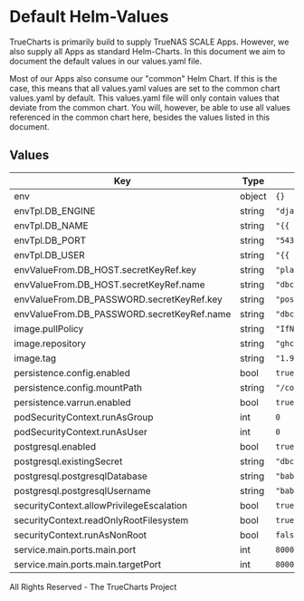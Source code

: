 # Default Helm-Values

TrueCharts is primarily build to supply TrueNAS SCALE Apps.
However, we also supply all Apps as standard Helm-Charts. In this document we aim to document the default values in our values.yaml file.

Most of our Apps also consume our "common" Helm Chart.
If this is the case, this means that all values.yaml values are set to the common chart values.yaml by default. This values.yaml file will only contain values that deviate from the common chart.
You will, however, be able to use all values referenced in the common chart here, besides the values listed in this document.

## Values

| Key | Type | Default | Description |
|-----|------|---------|-------------|
| env | object | `{}` |  |
| envTpl.DB_ENGINE | string | `"django.db.backends.postgresql"` |  |
| envTpl.DB_NAME | string | `"{{ .Values.postgresql.postgresqlDatabase }}"` |  |
| envTpl.DB_PORT | string | `"5432"` |  |
| envTpl.DB_USER | string | `"{{ .Values.postgresql.postgresqlUsername }}"` |  |
| envValueFrom.DB_HOST.secretKeyRef.key | string | `"plainhost"` |  |
| envValueFrom.DB_HOST.secretKeyRef.name | string | `"dbcreds"` |  |
| envValueFrom.DB_PASSWORD.secretKeyRef.key | string | `"postgresql-password"` |  |
| envValueFrom.DB_PASSWORD.secretKeyRef.name | string | `"dbcreds"` |  |
| image.pullPolicy | string | `"IfNotPresent"` |  |
| image.repository | string | `"ghcr.io/linuxserver/babybuddy"` |  |
| image.tag | string | `"1.9.1@sha256:42e89454a2d40186029b3e752402fd48c163cac6654254aa0df9601374848e63"` |  |
| persistence.config.enabled | bool | `true` |  |
| persistence.config.mountPath | string | `"/config"` |  |
| persistence.varrun.enabled | bool | `true` |  |
| podSecurityContext.runAsGroup | int | `0` |  |
| podSecurityContext.runAsUser | int | `0` |  |
| postgresql.enabled | bool | `true` |  |
| postgresql.existingSecret | string | `"dbcreds"` |  |
| postgresql.postgresqlDatabase | string | `"babybuddy"` |  |
| postgresql.postgresqlUsername | string | `"babybuddy"` |  |
| securityContext.allowPrivilegeEscalation | bool | `true` |  |
| securityContext.readOnlyRootFilesystem | bool | `true` |  |
| securityContext.runAsNonRoot | bool | `false` |  |
| service.main.ports.main.port | int | `8000` |  |
| service.main.ports.main.targetPort | int | `8000` |  |

All Rights Reserved - The TrueCharts Project
